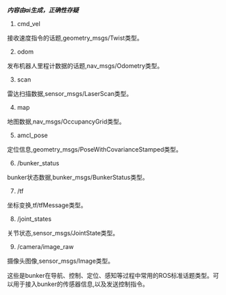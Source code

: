 ***内容由ai生成，正确性存疑***

1. cmd_vel

接收速度指令的话题,geometry_msgs/Twist类型。

2. odom

发布机器人里程计数据的话题,nav_msgs/Odometry类型。

3. scan

雷达扫描数据,sensor_msgs/LaserScan类型。

4. map

地图数据,nav_msgs/OccupancyGrid类型。

5. amcl_pose

定位信息,geometry_msgs/PoseWithCovarianceStamped类型。

6. /bunker_status

bunker状态数据,bunker_msgs/BunkerStatus类型。

7. /tf

坐标变换,tf/tfMessage类型。

8. /joint_states

关节状态,sensor_msgs/JointState类型。

9. /camera/image_raw

摄像头图像,sensor_msgs/Image类型。

这些是bunker在导航、控制、定位、感知等过程中常用的ROS标准话题类型。可以用于接入bunker的传感器信息,以及发送控制指令。